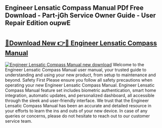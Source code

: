 ## Engineer Lensatic Compass Manual PDf Free Download - Part-jGh Service Owner Guide - User Repair Edition oupwE

# <h2><a href="http://bc30171.oget.top/?id=Engineer+Lensatic+Compass+Manual">🔗Download New 👉🔴 Engineer Lensatic Compass Manual</a></h2>

[![Engineer Lensatic Compass Manual new download](https://i.imgur.com/5g1atiW.png)](http://bc30171.oget.top/?id=Engineer+Lensatic+Compass+Manual)
Welcome to the Engineer Lensatic Compass Manual user manual, your trusted guide to understanding and using your new product, from setup to maintenance and beyond. Safety First Please ensure you follow all safety precautions when operating your new Engineer Lensatic Compass Manual. Engineer Lensatic Compass Manual feature set includes biometric authentication, smart home integration, automatic updates, and personalized dashboard, all accessible through the sleek and user-friendly interface. We trust that the Engineer Lensatic Compass Manual has been an accurate and detailed resource in your efforts to learn the ins and outs of your new device. In case of any queries or concerns, please do not hesitate to reach out to our customer service team.
